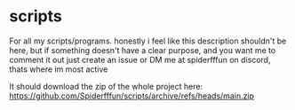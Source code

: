 # scripts
For all my scripts/programs.
honestly i feel like this description shouldn't be here, but if something doesn't have a clear purpose, and you want me to comment it out just create an issue or DM me at spiderfffun on discord, thats where im most active

It should download the zip of the whole project here: https://github.com/Spiderfffun/scripts/archive/refs/heads/main.zip
